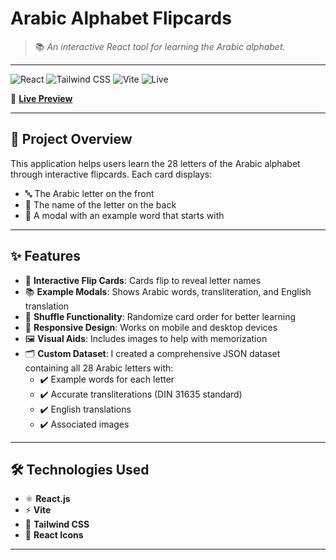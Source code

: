 # Arabic Alphabet Flipcards

> 📚 *An interactive React tool for learning the Arabic alphabet.*

---

![React](https://img.shields.io/badge/React-2023-blue?logo=react)
![Tailwind CSS](https://img.shields.io/badge/TailwindCSS-3.x-blueviolet?logo=tailwindcss)
![Vite](https://img.shields.io/badge/Vite-fast-yellow?logo=vite)
![Live](https://img.shields.io/badge/Live_Preview-Available-brightgreen)

🔗 **[Live Preview](#)** <!-- Add your actual deployment link here -->

---

## 🧾 Project Overview

This application helps users learn the 28 letters of the Arabic alphabet through interactive flipcards. Each card displays:

- 🔤 The Arabic letter on the front  
- 📝 The name of the letter on the back  
- 📖 A modal with an example word that starts with 

---

## ✨ Features

- 🎴 **Interactive Flip Cards**: Cards flip to reveal letter names  
- 📚 **Example Modals**: Shows Arabic words, transliteration, and English translation  
- 🔀 **Shuffle Functionality**: Randomize card order for better learning  
- 📱 **Responsive Design**: Works on mobile and desktop devices  
- 🖼️ **Visual Aids**: Includes images to help with memorization  
- 🗂️ **Custom Dataset**: I created a comprehensive JSON dataset containing all 28 Arabic letters with:
  - ✔️ Example words for each letter
  - ✔️ Accurate transliterations (DIN 31635 standard)
  - ✔️ English translations
  - ✔️ Associated images

---

## 🛠️ Technologies Used

- ⚛️ **React.js**  
- ⚡ **Vite**  
- 🎨 **Tailwind CSS**  
- 🔣 **React Icons**

---

